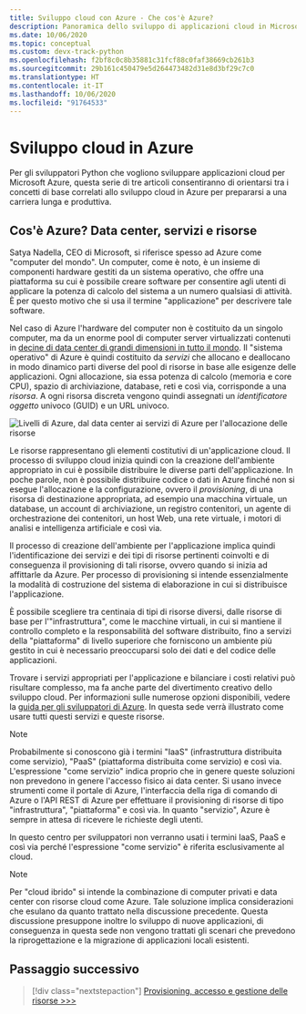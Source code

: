 ```yaml
---
title: Sviluppo cloud con Azure - Che cos'è Azure?
description: Panoramica dello sviluppo di applicazioni cloud in Microsoft Azure, a partire dalla correlazione tra data center, servizi e risorse.
ms.date: 10/06/2020
ms.topic: conceptual
ms.custom: devx-track-python
ms.openlocfilehash: f2bf8c0c8b35881c31fcf88c0faf38669cb261b3
ms.sourcegitcommit: 29b161c450479e5d264473482d31e8d3bf29c7c0
ms.translationtype: HT
ms.contentlocale: it-IT
ms.lasthandoff: 10/06/2020
ms.locfileid: "91764533"
---
```

# <a name="cloud-development-on-azure"></a>Sviluppo cloud in Azure

Per gli sviluppatori Python che vogliono sviluppare applicazioni cloud per Microsoft Azure, questa serie di tre articoli consentiranno di orientarsi tra i concetti di base correlati allo sviluppo cloud in Azure per prepararsi a una carriera lunga e produttiva.

## <a name="what-is-azure-data-centers-services-and-resources"></a>Cos'è Azure? Data center, servizi e risorse

Satya Nadella, CEO di Microsoft, si riferisce spesso ad Azure come "computer del mondo". Un computer, come è noto, è un insieme di componenti hardware gestiti da un sistema operativo, che offre una piattaforma su cui è possibile creare software per consentire agli utenti di applicare la potenza di calcolo del sistema a un numero qualsiasi di attività. È per questo motivo che si usa il termine "applicazione" per descrivere tale software.

Nel caso di Azure l'hardware del computer non è costituito da un singolo computer, ma da un enorme pool di computer server virtualizzati contenuti in [decine di data center di grandi dimensioni in tutto il mondo](https://azure.microsoft.com/global-infrastructure/regions/). Il "sistema operativo" di Azure è quindi costituito da *servizi* che allocano e deallocano in modo dinamico parti diverse del pool di risorse in base alle esigenze delle applicazioni. Ogni allocazione, sia essa potenza di calcolo (memoria e core CPU), spazio di archiviazione, database, reti e così via, corrisponde a una *risorsa*. A ogni risorsa discreta vengono quindi assegnati un *identificatore oggetto* univoco (GUID) e un URL univoco.

![Livelli di Azure, dal data center ai servizi di Azure per l'allocazione delle risorse](media/cloud-development/azure-layers.png)

Le risorse rappresentano gli elementi costitutivi di un'applicazione cloud. Il processo di sviluppo cloud inizia quindi con la creazione dell'ambiente appropriato in cui è possibile distribuire le diverse parti dell'applicazione. In poche parole, non è possibile distribuire codice o dati in Azure finché non si esegue l'allocazione e la configurazione, ovvero il *provisioning*, di una risorsa di destinazione appropriata, ad esempio una macchina virtuale, un database, un account di archiviazione, un registro contenitori, un agente di orchestrazione dei contenitori, un host Web, una rete virtuale, i motori di analisi e intelligenza artificiale e così via.

Il processo di creazione dell'ambiente per l'applicazione implica quindi l'identificazione dei servizi e dei tipi di risorse pertinenti coinvolti e di conseguenza il provisioning di tali risorse, ovvero quando si inizia ad affittarle da Azure. Per processo di provisioning si intende essenzialmente la modalità di costruzione del sistema di elaborazione in cui si distribuisce l'applicazione.

È possibile scegliere tra centinaia di tipi di risorse diversi, dalle risorse di base per l'"infrastruttura", come le macchine virtuali, in cui si mantiene il controllo completo e la responsabilità del software distribuito, fino a servizi della "piattaforma" di livello superiore che forniscono un ambiente più gestito in cui è necessario preoccuparsi solo dei dati e del codice delle applicazioni.

Trovare i servizi appropriati per l'applicazione e bilanciare i costi relativi può risultare complesso, ma fa anche parte del divertimento creativo dello sviluppo cloud. Per informazioni sulle numerose opzioni disponibili, vedere la [guida per gli sviluppatori di Azure](/azure/guides/developer/azure-developer-guide). In questa sede verrà illustrato come usare tutti questi servizi e queste risorse.

> [!NOTE]
> Probabilmente si conoscono già i termini "IaaS" (infrastruttura distribuita come servizio), "PaaS" (piattaforma distribuita come servizio) e così via. L'espressione "come servizio" indica proprio che in genere queste soluzioni non prevedono in genere l'accesso fisico ai data center. Si usano invece strumenti come il portale di Azure, l'interfaccia della riga di comando di Azure o l'API REST di Azure per effettuare il provisioning di risorse di tipo "infrastruttura", "piattaforma" e così via. In quanto "servizio", Azure è sempre in attesa di ricevere le richieste degli utenti.
>
> In questo centro per sviluppatori non verranno usati i termini IaaS, PaaS e così via perché l'espressione "come servizio" è riferita esclusivamente al cloud.

> [!NOTE]
> Per "cloud ibrido" si intende la combinazione di computer privati e data center con risorse cloud come Azure. Tale soluzione implica considerazioni che esulano da quanto trattato nella discussione precedente. Questa discussione presuppone inoltre lo sviluppo di nuove applicazioni, di conseguenza in questa sede non vengono trattati gli scenari che prevedono la riprogettazione e la migrazione di applicazioni locali esistenti.

## <a name="next-step"></a>Passaggio successivo

> [!div class="nextstepaction"]
> [Provisioning, accesso e gestione delle risorse >>>](cloud-development-provisioning.md)
